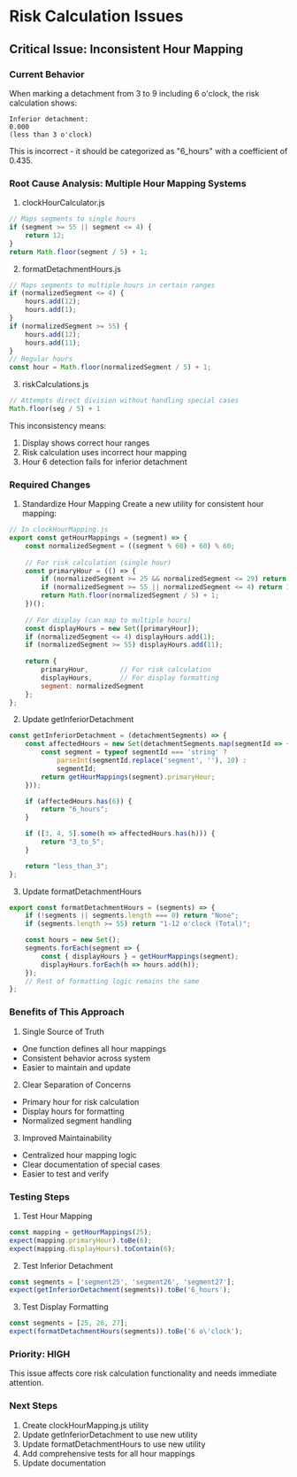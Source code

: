 # Risk Calculation Issues

## Critical Issue: Inconsistent Hour Mapping

### Current Behavior
When marking a detachment from 3 to 9 including 6 o'clock, the risk calculation shows:
```
Inferior detachment:
0.000
(less than 3 o'clock)
```

This is incorrect - it should be categorized as "6_hours" with a coefficient of 0.435.

### Root Cause Analysis: Multiple Hour Mapping Systems

1. clockHourCalculator.js
```javascript
// Maps segments to single hours
if (segment >= 55 || segment <= 4) {
    return 12;
}
return Math.floor(segment / 5) + 1;
```

2. formatDetachmentHours.js
```javascript
// Maps segments to multiple hours in certain ranges
if (normalizedSegment <= 4) {
    hours.add(12);
    hours.add(1);
}
if (normalizedSegment >= 55) {
    hours.add(12);
    hours.add(11);
}
// Regular hours
const hour = Math.floor(normalizedSegment / 5) + 1;
```

3. riskCalculations.js
```javascript
// Attempts direct division without handling special cases
Math.floor(seg / 5) + 1
```

This inconsistency means:
1. Display shows correct hour ranges
2. Risk calculation uses incorrect hour mapping
3. Hour 6 detection fails for inferior detachment

### Required Changes

1. Standardize Hour Mapping
Create a new utility for consistent hour mapping:
```javascript
// In clockHourMapping.js
export const getHourMappings = (segment) => {
    const normalizedSegment = ((segment % 60) + 60) % 60;
    
    // For risk calculation (single hour)
    const primaryHour = (() => {
        if (normalizedSegment >= 25 && normalizedSegment <= 29) return 6;
        if (normalizedSegment >= 55 || normalizedSegment <= 4) return 12;
        return Math.floor(normalizedSegment / 5) + 1;
    })();
    
    // For display (can map to multiple hours)
    const displayHours = new Set([primaryHour]);
    if (normalizedSegment <= 4) displayHours.add(1);
    if (normalizedSegment >= 55) displayHours.add(11);
    
    return {
        primaryHour,        // For risk calculation
        displayHours,       // For display formatting
        segment: normalizedSegment
    };
};
```

2. Update getInferiorDetachment
```javascript
const getInferiorDetachment = (detachmentSegments) => {
    const affectedHours = new Set(detachmentSegments.map(segmentId => {
        const segment = typeof segmentId === 'string' ? 
            parseInt(segmentId.replace('segment', ''), 10) : 
            segmentId;
        return getHourMappings(segment).primaryHour;
    }));

    if (affectedHours.has(6)) {
        return "6_hours";
    }

    if ([3, 4, 5].some(h => affectedHours.has(h))) {
        return "3_to_5";
    }

    return "less_than_3";
};
```

3. Update formatDetachmentHours
```javascript
export const formatDetachmentHours = (segments) => {
    if (!segments || segments.length === 0) return "None";
    if (segments.length >= 55) return "1-12 o'clock (Total)";

    const hours = new Set();
    segments.forEach(segment => {
        const { displayHours } = getHourMappings(segment);
        displayHours.forEach(h => hours.add(h));
    });
    // Rest of formatting logic remains the same
};
```

### Benefits of This Approach

1. Single Source of Truth
- One function defines all hour mappings
- Consistent behavior across system
- Easier to maintain and update

2. Clear Separation of Concerns
- Primary hour for risk calculation
- Display hours for formatting
- Normalized segment handling

3. Improved Maintainability
- Centralized hour mapping logic
- Clear documentation of special cases
- Easier to test and verify

### Testing Steps

1. Test Hour Mapping
```javascript
const mapping = getHourMappings(25);
expect(mapping.primaryHour).toBe(6);
expect(mapping.displayHours).toContain(6);
```

2. Test Inferior Detachment
```javascript
const segments = ['segment25', 'segment26', 'segment27'];
expect(getInferiorDetachment(segments)).toBe('6_hours');
```

3. Test Display Formatting
```javascript
const segments = [25, 26, 27];
expect(formatDetachmentHours(segments)).toBe('6 o\'clock');
```

### Priority: HIGH
This issue affects core risk calculation functionality and needs immediate attention.

### Next Steps
1. Create clockHourMapping.js utility
2. Update getInferiorDetachment to use new utility
3. Update formatDetachmentHours to use new utility
4. Add comprehensive tests for all hour mappings
5. Update documentation
